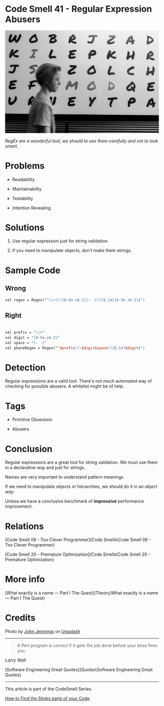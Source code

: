 # Code Smell 41 - Regular Expression Abusers

![Code Smell 41 - Regular Expression Abusers](john-jennings-wRgNwR9CZDA-unsplash.jpg)

*RegEx are a wonderful tool, we should to use them carefully and not to look smart.*

# Problems

- Readability

- Maintainability

- Testability

- Intention Revealing

# Solutions

1. Use regular expression just for string validation. 

2. If you need to manipulate objects, don't make them strings. 

# Sample Code

## Wrong

[Gist Url]: # (https://gist.github.com/mcsee/d0e8d1c002a12a9f535ab2fef4440d31)
```perl
val regex = Regex("^\\+(?:[0-9a-zA-Z][– -]?){6,14}[0-9a-zA-Z]$")
``` 

## Right

[Gist Url]: # (https://gist.github.com/mcsee/f3df119d3be0cdfee7fddd6d725f92be)
```perl

val prefix = "\\+"
val digit = "[0-9a-zA-Z]"
val space = "[– -]"
val phoneRegex = Regex("^$prefix(?:$digit$space?){6,14}$digit$")
``` 

# Detection

Regular expressions are a valid tool.
There's not much automated way of checking for possible abusers. A whitelist might be of help.
 
 # Tags

-  Primitive Obsession

- Abusers

# Conclusion

Regular expressions are a great tool for string validation. We must use them in a declarative way and just for strings.

Names are very important to understand pattern meanings.

If we need to manipulate objects or hierarchies, we should do it in an *object way*.

Unless we have a conclusive benchmark of **impressive** performance improvement.  
 
# Relations

[Code Smell 06 - Too Clever Programmer](Code Smells\Code Smell 06 - Too Clever Programmer)

[Code Smell 20 - Premature Optimization](Code Smells\Code Smell 20 - Premature Optimization) 

# More info

[What exactly is a name — Part I The Quest](Theory\What exactly is a name — Part I The Quest)

# Credits

Photo by [John Jennings](https://unsplash.com/@john_jennings) on [Unsplash](https://unsplash.com/s/photos/letters)

* * *

> A Perl program is correct if it gets the job done before your boss fires you. 

_Larry Wall_
 
[Software Engineering Great Quotes](Quotes\Software Engineering Great Quotes)

* * *

This article is part of the CodeSmell Series.

[How to Find the Stinky parts of your Code]()


